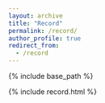```yaml
---
layout: archive
title: "Record"
permalink: /record/
author_profile: true
redirect_from:
  - /record
---
```

{% include base_path %}

{% include record.html %}

